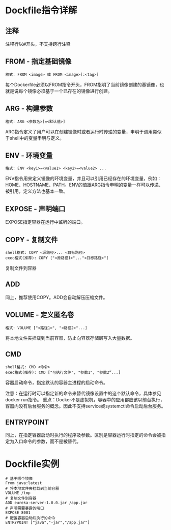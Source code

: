 # Dockfile指令详解

## 注释
注释行以#开头，不支持跨行注释

## FROM - 指定基础镜像
```
格式: FROM <image> 或 FROM <image>[:<tag>]
```
每个Dockerfile必须以FROM指令开头，FROM指明了当前镜像创建的基镜像，也就是说每个镜像必须基于一个已存在的镜像进行创建。

## ARG - 构建参数
```
格式: ARG <参数名>[=<默认值>]
```
ARG指令定义了用户可以在创建镜像时或者运行时传递的变量，申明于调用类似于shell中的变量申明与定义。

## ENV - 环境变量
```
格式: ENV <key1>=<value1> <key2>=<value2> ...
```
ENV指令用来定义镜像的环境变量，并且可以引用已经存在的环境变量，例如：HOME、HOSTNAME、PATH。ENV的值跟ARG指令申明的变量一样可以传递、被引用，定义方法也基本一致。

## EXPOSE - 声明端口
EXPOSE指定容器在运行中监听的端口。

## COPY - 复制文件
```
shell格式: COPY <源路径>... <目标路径>
exec格式(推荐): COPY ["<源路径1>",.."<目标路径>"]
```
复制文件到容器

## ADD
同上，推荐使用COPY。ADD会自动解压压缩文件。

## VOLUME - 定义匿名卷
```
格式: VOLUME ["<路径1>", "<路径2>"...]
```
将本地文件夹挂载到当前容器，防止向容器存储层写入大量数据。

## CMD
```
shell格式: CMD <命令>
exec格式(推荐): CMD ["可执行文件", "参数1", "参数2“...]
```
容器启动命令，指定默认的容器主进程的启动命令。

注意：在运行时可以指定新的命令来替代镜像设置中的这个默认命令，具体参见docker run指令。
重点：Docker不是虚拟机，容器中的应用都应该以前台执行，容器内没有后台服务的概念。因此不支持service或systemctl命令启动后台服务。

## ENTRYPOINT 
同上，在指定容器启动时执行的程序及参数。区别是容器运行时指定的命令会被指定为入口命令的参数，而不是被替代。

# Dockfile实例
``` dockfile
# 基于哪个镜像
From java:latest
# 将本地文件夹挂载到当前容器
VOLUME /tmp
# 复制文件到容器
ADD eureka-server-1.0.0.jar /app.jar
# 声明需要暴露的端口
EXPOSE 8001
# 配置容器启动后执行的命令
ENTRYPOINT ["java","-jar","/app.jar"]
```
